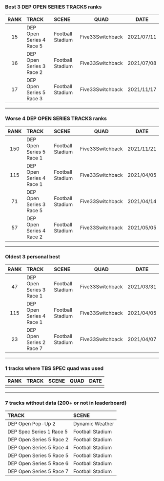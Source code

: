### Best 3 DEP OPEN SERIES TRACKS ranks
|RANK|TRACK|SCENE|QUAD|DATE|
|:---:|:---|:---|:---:|:---:|
|15|DEP Open Series 4 Race 5|Football Stadium|Five33Switchback|2021/07/11|
|16|DEP Open Series 3 Race 2|Football Stadium|Five33Switchback|2021/07/08|
|17|DEP Open Series 5 Race 3|Football Stadium|Five33Switchback|2021/11/17|
---
### Worse 4 DEP OPEN SERIES TRACKS ranks
|RANK|TRACK|SCENE|QUAD|DATE|
|:---:|:---|:---|:---:|:---:|
|150|DEP Open Series 5 Race 1|Football Stadium|Five33Switchback|2021/11/21|
|115|DEP Open Series 4 Race 1|Football Stadium|Five33Switchback|2021/04/05|
|71|DEP Open Series 3 Race 5|Football Stadium|Five33Switchback|2021/04/14|
|57|DEP Open Series 4 Race 2|Football Stadium|Five33Switchback|2021/05/05|
---
### Oldest 3 personal best
|RANK|TRACK|SCENE|QUAD|DATE|
|:---:|:---|:---|:---:|:---:|
|47|DEP Open Series 3 Race 1|Football Stadium|Five33Switchback|2021/03/31|
|115|DEP Open Series 4 Race 1|Football Stadium|Five33Switchback|2021/04/05|
|23|DEP Open Series 2 Race 7|Football Stadium|Five33Switchback|2021/04/07|
---
### 1 tracks where TBS SPEC quad was used
|RANK|TRACK|SCENE|QUAD|DATE|
|:---:|:---|:---|:---:|:---:|
||||||
---
### 7 tracks without data (200+ or not in leaderboard)
|TRACK|SCENE|
|:---|:---|
|DEP Open Pop-Up 2|Dynamic Weather|
|DEP Spec Series 1 Race 5|Football Stadium|
|DEP Open Series 5 Race 2|Football Stadium|
|DEP Open Series 5 Race 4|Football Stadium|
|DEP Open Series 5 Race 5|Football Stadium|
|DEP Open Series 5 Race 6|Football Stadium|
|DEP Open Series 5 Race 7|Football Stadium|

